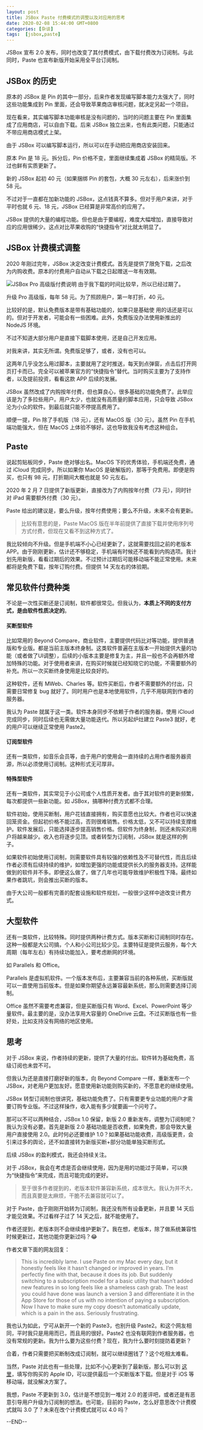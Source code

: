 ```yaml
---
layout: post
title: JSBox Paste 付费模式的调整以及对应用的思考
date: 2020-02-08 15:44:00 GMT+0800
categories: [杂谈]
tags:  [jsbox,paste]
---
```


JSBox 宣布 2.0 发布，同时也改变了其付费模式，由下载付费改为订阅制。与此同时，Paste 也宣布新版开始采用全平台订阅制。

<!-- more -->

## JSBox 的历史

原本的 JSBox 是 Pin 的其中一部分，后来作者发现编写脚本能力太强大了，同时这些功能集成到 Pin 里面，还会导致苹果商店审核问题，就决定另起一个项目。

现在看来，其实编写脚本功能审核是没有问题的，当时的问题主要在 Pin 里面集成了应用商店，可以自由下载。后来 JSBox 独立出来，也有此类问题，只能通过不带应用商店模式上架。

由于 JSBox 可以编写脚本运行，所以可以在手动把应用商店安装回来。

原本 Pin 是 18 元。拆分后，Pin 价格不变，里面继续集成着 JSBox 的精简版。不过也鲜有实质更新了。

新的 JSBox 起初 40 元（如果捆绑 Pin 的套包，大概 30 元左右），后来涨价到 58 元。

不过对于一直都在加新功能的 JSBox，这点钱真不算多。但对于用户来讲，对于平时也就 6 元、18 元，JSBox 已经算是非常高价的应用了。

JSBox 提供的大量的编程功能。但也是由于要编程，难度大幅增加，直接导致对应的应用很稀少。这点对比苹果收购的“快捷指令”对比就太明显了。

## JSBox 计费模式调整

2020 年刚过完年，JSBox 决定改变计费模式。首先是提供了限免下载，之后改为内购收费。原本的付费用户自动从下载之日起赠送一年有效期。

![JSBox Pro 高级版付费说明](https://cdn0.yukapril.com/2020-02-08-in-app-purchase.png-wm.white)
由于我下载的时间比较早，所以已经过期了。

升级 Pro 高级版，每年 58 元。为了照顾用户，第一年打折，40 元。

比较好的是，默认免费版本是带有基础功能的，如果只是基础使 用的话还是可以的。但对于开发者，可能会有一些困难。此外，免费版没办法使用新推出的 NodeJS 环境。

不过不知道大部分用户是直接下载脚本使用，还是自己开发应用。

对我来讲，其实无所谓。免费版足够了，或者，没有也可以。

这两年几乎没怎么用过脚本，主要就用了定时推送，每天到点弹窗，点击后打开网页打卡而已。完全可以被苹果官方的“快捷指令”替代。当时购买主要为了支持作者，以及提前投资，看看这款 APP 后续的发展。

JSBox 虽然改成了内购按年付费，但也算良心，很多基础的功能免费了。此举应该是为了多拉些用户。用户太少，也就没有高质量的脚本应用，只会导致 JSBox 沦为小众的软件。到最后就只能不停提高费用了。

顺便一提，Pin 除了手机版（18 元），还有 MacOS 版（30 元）。虽然 Pin 在手机端功能强大，但在 MacOS 上体验不够好。这也导致我没有考虑这种组合。

## Paste 

说起剪贴板同步，Paste 绝对够出名。MacOS 下的优秀体验，手机端还免费，通过 iCloud 完成同步。所以如果你 MacOS 是破解版的，那等于免费用。即便是购买，也只有 98 元，打折期间大概也就是 50 元左右。

2020 年 2 月 7 日提供了新版更新，直接改为了内购按年付费（73 元），同时针对 iPad 需要额外付费（30 元）。

Paste 给出的建议是，要么升级，按年付费使用；要么不升级，未来不会有更新。

> 比较有意思的是，Paste MacOS 版在半年前提供了直接下载并使用序列号方式付费，但现在又看不到这种方式了。

我比较倾向不升级。但是手机端不小心已经更新了，这就需要找回之前的老版本 APP。由于刚刚更新，估计还不够稳定，手机端有时候还不能看到内购选项。我计划先用新版，看看过期后的效果。不过预计过期后可能移动端不能正常使用。未来都将是免费下载，按年订购付费。但提供 14 天左右的体验期。

## 常见软件付费种类

不论是一次性买断还是订阅制，软件都很常见。但我认为，**本质上不同的支付方式，是由软件性质决定的**。

#### 买断型软件

比如常用的 Beyond Compare，商业软件，主要提供代码比对等功能，提供普通版和专业版。都是当前主版本终身制。这类软件普遍在主版本一开始提供大量的功能（或者做了UI调整），后续的小版本主要是修复为主，并且一般也不会再额外增加特殊的功能。对于使用者来讲，在购买时候就已经知晓它的功能，不需要额外的补充。所以一次买断终身使用是比较良好的。

这种软件，还有 MWeb、Charles 等。软件买断后，作者不需要额外的付出，只需要日常修复 bug 就好了。同时用户也是本地使用软件，几乎不用联网到作者的服务器。

我认为 Paste 就属于这一类。软件本身同步不依赖于作者的服务器，使用 iCloud 完成同步，同时后续也无需做大量功能迭代。所以另起炉灶建立 Paste3 就好，老的用户可以继续正常使用 Paste2。

#### 订阅型软件

还有一类软件，如音乐会员等，由于用户的使用会一直持续的占用作者服务器资源，所以必须使用订阅制。这种形式无可厚非。

#### 特殊型软件

还有一类软件，其实常见于小公司或个人性质开发者。由于其对软件的更新频繁，每次都提供一些新功能。如 JSBox，搞哪种付费方式都不合理。

软件初始，使用买断制，用户花钱直接拥有，购买意愿也比较大。作者也可以快速回笼资金。但起初价格不能过高，否则很难销售。价格太低，又不可以持续支撑维护。软件发展后，只能选择逐步提高销售价格。但软件为终身制，则还未购买的用户将越来越少。收入也将逐步见顶。或者转型为订阅制，JSBox 就是这样的例子。

如果软件初始使用订阅制，则需要软件具有较强的依赖性及不可替代性，而且后续作者必须有后续持续的维护，如增加更强的功能或提供长久的服务器支持。这样能做到的软件并不多。即便这么做了，做了几年也可能导致维护积极性下降。最终如果作者跳坑，则会推出买断的版本。

由于大公司一般都有完善的配套设施和软件规划，一般很少这样中途改变计费方式。

## 大型软件

还有一类软件，比较特殊。同时提供两种计费方式。版本买断和订阅制同时存在。这种一般都是大公司搞，个人和小公司比较少见。主要特征是提供云服务，每个大周期（每年左右）有持续功能加入，要考虑断网的环境。

如 Parallels 和 Office。

Parallels 是虚拟机软件。一个版本发布后，主要兼容当前的各种系统，买断版就可以一直使用当前版本。但是如果你期望永远兼容最新系统，那么则需要选择订阅制。

Office 虽然不需要考虑兼容，但是买断版只有 Word、Excel、PowerPoint 等少量软件。最主要的是，没办法享用大容量的 OneDrive 云盘。不过买断版也有一些好处，比如支持没有网络的地区使用。

## 思考

对于 JSBox 来说，作者持续的更新，提供了大量的付出。软件转为基础免费，高级订阅也未尝不可。

但我认为还是直接打磨好新的版本，向 Beyond Compare 一样，重新发布一个 JSBox，对老用户更加友好。愿意使用新功能则购买新的，不愿意老的继续使用。

JSBox 转型订阅制也很讲究，基础功能免费了。只有需要更专业功能的用户才需要订购专业版。不过这样操作，收入能有多少就要画一个问号了。

那可以不可以两种结合，JSBox 1.0 保留，新版 2.0 重新发布，调整为订阅制呢？我认为没有必要。首先是新版 2.0 基础功能是否收费，如果免费，那会导致大量用户直接使用 2.0。此时何必还要维护 1.0？如果基础功能收费，高级版更贵，会引来过多的舆论，还不如直接转为新版买断+部分功能单独买断形式。

后续 JSBox 的盈利模式，我还会持续关注。

对于 JSBox，我会在考虑是否会继续使用，因为是用的功能过于简单，可以换为“快捷指令”来完成，而且可能完成的更好。

> 至于很多作者提到的，老版本软件兼容新系统，成本很大。我认为并不大，而且真要是太麻烦，干脆不去兼容就可以了。

对于 Paste，由于刚刚开始转为订阅制，我还没有所有设备更新，并且要 14 天后才能见效果。不过看样子过了 14 天之后，就不能使用了。

作者还提到，老版本则不会继续维护更新了。我在想，老版本，除了做系统兼容性时候更新过，其他功能你更新过吗？😂

作者文章下面的网友回复：

> This is incredibly lame. I use Paste on my Mac every day, but it honestly feels like it hasn’t changed or improved in years. I’m perfectly fine with that, because it does its job. But suddenly switching to a subscription model for a basic utility that hasn’t added new features in so long feels like a shameless cash grab. The least you could have done was launch a version 3 and differentiate it in the App Store for those of us with no intention of paying a subscription. Now I have to make sure my copy doesn’t automatically update, which is a pain in the ass. Seriously frustrating.

我也认为如此，宁可从新开一个新的 Paste3，也别升级 Paste2。和这个网友相同，平时我只是用用而已，而且用的很好。Paste2 也没有联网到作者服务器，也没有常规的更新。我为什么要为这些付费？现在，我为什么要时刻提防着更新？

合着，作者只需要把买断制改成订阅制，就可以继续圈钱了？这个吃相太难看。

当然，Paste 对此也有一些处理，比如不小心更新到了最新版，那么可以到 [这里](https://pasteapp.io/mac/legacy/download/)，填写你购买的 Apple ID，可以提供最后一个买断版本下载。但是对于 iOS 等移动端，就没解决方案了。

我想，Paste 不更新到 3.0，估计是不想见到一堆对 2.0 的差评吧，或者还是有恶意引导用户升级为订阅制的想法。也可能，目前的 Paste，怎么好意思改个计费模式就叫 3.0 了？未来在改个计费模式就可以 4.0 吗？

--END--